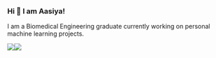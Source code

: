 ### Hi 👋 I am Aasiya!

<!--
**aasiyag98/aasiyag98** is a ✨ _special_ ✨ repository because its `README.md` (this file) appears on your GitHub profile.

Here are some ideas to get you started:

- 🔭 I’m currently working on ...
- 🌱 I’m currently learning ...
- 👯 I’m looking to collaborate on ...
- 🤔 I’m looking for help with ...
- 💬 Ask me about ...
- 📫 How to reach me: ...
- 😄 Pronouns: ...
- ⚡ Fun fact: ...
-->
I am a Biomedical Engineering graduate currently working on personal machine learning projects.

<div style="display: flex; flex-direction: row;">
 <img class="img" src="https://github-readme-stats.vercel.app/api?username=aasiyag98&theme=radical" />
 <img class="img" src="https://github-readme-stats-sigma-five.vercel.app/api/top-langs/?username=aasiyag98&layout=compact" />
</div>
